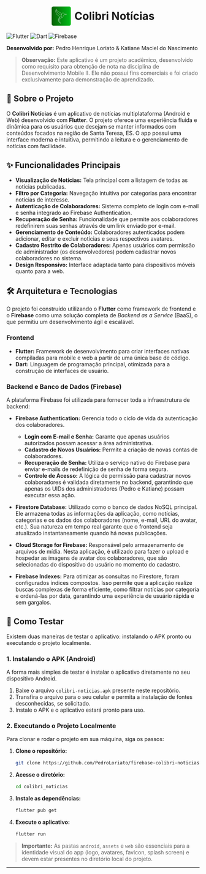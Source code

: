 <h1 style="display: flex; align-items: center; justify-content: center; gap: 10px;"><img src="assets/imagens/logo.png" alt="Logo do Colibri Notícias" width="50">Colibri Notícias</h1>

![Flutter](https://img.shields.io/badge/Flutter-3.29.1-blue?style=for-the-badge&logo=flutter)
![Dart](https://img.shields.io/badge/Dart-3.7.0-blue?style=for-the-badge&logo=dart)
![Firebase](https://img.shields.io/badge/Firebase-14.9.0-orange?style=for-the-badge&logo=firebase)

**Desenvolvido por:** Pedro Henrique Loriato & Katiane Maciel do Nascimento

> **Observação:** Este aplicativo é um projeto acadêmico, desenvolvido como requisito para obtenção de nota na disciplina de Desenvolvimento Mobile II. Ele não possui fins comerciais e foi criado exclusivamente para demonstração de aprendizado.

## 📌 Sobre o Projeto
O **Colibri Notícias** é um aplicativo de notícias multiplataforma (Android e Web) desenvolvido com **Flutter**. O projeto oferece uma experiência fluida e dinâmica para os usuários que desejam se manter informados com conteúdos focados na região de Santa Teresa, ES. O app possui uma interface moderna e intuitiva, permitindo a leitura e o gerenciamento de notícias com facilidade.

## ✨ Funcionalidades Principais
- **Visualização de Notícias:** Tela principal com a listagem de todas as notícias publicadas.
- **Filtro por Categoria:** Navegação intuitiva por categorias para encontrar notícias de interesse.
- **Autenticação de Colaboradores:** Sistema completo de login com e-mail e senha integrado ao Firebase Authentication.
- **Recuperação de Senha:** Funcionalidade que permite aos colaboradores redefinirem suas senhas através de um link enviado por e-mail.
- **Gerenciamento de Conteúdo:** Colaboradores autenticados podem adicionar, editar e excluir notícias e seus respectivos avatares.
- **Cadastro Restrito de Colaboradores:** Apenas usuários com permissão de administrador (os desenvolvedores) podem cadastrar novos colaboradores no sistema.
- **Design Responsivo:** Interface adaptada tanto para dispositivos móveis quanto para a web.

## 🛠️ Arquitetura e Tecnologias
O projeto foi construído utilizando o **Flutter** como framework de frontend e o **Firebase** como uma solução completa de *Backend as a Service* (BaaS), o que permitiu um desenvolvimento ágil e escalável.

### Frontend
- **Flutter:** Framework de desenvolvimento para criar interfaces nativas compiladas para mobile e web a partir de uma única base de código.
- **Dart:** Linguagem de programação principal, otimizada para a construção de interfaces de usuário.

### Backend e Banco de Dados (Firebase)
A plataforma Firebase foi utilizada para fornecer toda a infraestrutura de backend:

- **Firebase Authentication:** Gerencia todo o ciclo de vida da autenticação dos colaboradores.
    - **Login com E-mail e Senha:** Garante que apenas usuários autorizados possam acessar a área administrativa.
    - **Cadastro de Novos Usuários:** Permite a criação de novas contas de colaboradores.
    - **Recuperação de Senha:** Utiliza o serviço nativo do Firebase para enviar e-mails de redefinição de senha de forma segura.
    - **Controle de Acesso:** A lógica de permissão para cadastrar novos colaboradores é validada diretamente no backend, garantindo que apenas os UIDs dos administradores (Pedro e Katiane) possam executar essa ação.

- **Firestore Database:** Utilizado como o banco de dados NoSQL principal. Ele armazena todas as informações da aplicação, como notícias, categorias e os dados dos colaboradores (nome, e-mail, URL do avatar, etc.). Sua natureza em tempo real garante que o frontend seja atualizado instantaneamente quando há novas publicações.

- **Cloud Storage for Firebase:** Responsável pelo armazenamento de arquivos de mídia. Nesta aplicação, é utilizado para fazer o upload e hospedar as imagens de avatar dos colaboradores, que são selecionadas do dispositivo do usuário no momento do cadastro.

- **Firebase Indexes:** Para otimizar as consultas no Firestore, foram configurados índices compostos. Isso permite que a aplicação realize buscas complexas de forma eficiente, como filtrar notícias por categoria e ordená-las por data, garantindo uma experiência de usuário rápida e sem gargalos.

## 🚀 Como Testar

Existem duas maneiras de testar o aplicativo: instalando o APK pronto ou executando o projeto localmente.

### 1. Instalando o APK (Android)

A forma mais simples de testar é instalar o aplicativo diretamente no seu dispositivo Android.

1.  Baixe o arquivo `colibri-noticias.apk` presente neste repositório.
2.  Transfira o arquivo para o seu celular e permita a instalação de fontes desconhecidas, se solicitado.
3.  Instale o APK e o aplicativo estará pronto para uso.

### 2. Executando o Projeto Localmente

Para clonar e rodar o projeto em sua máquina, siga os passos:

1.  **Clone o repositório:**
    ```bash
    git clone https://github.com/PedroLoriato/firebase-colibri-noticias.git
    ```
2.  **Acesse o diretório:**
    ```bash
    cd colibri_noticias
    ```
3.  **Instale as dependências:**
    ```bash
    flutter pub get
    ```
4.  **Execute o aplicativo:**
    ```bash
    flutter run
    ```
> **Importante:** As pastas `android`, `assets` e `web` são essenciais para a identidade visual do app (logo, avatares, favicon, splash screen) e devem estar presentes no diretório local do projeto.
---
